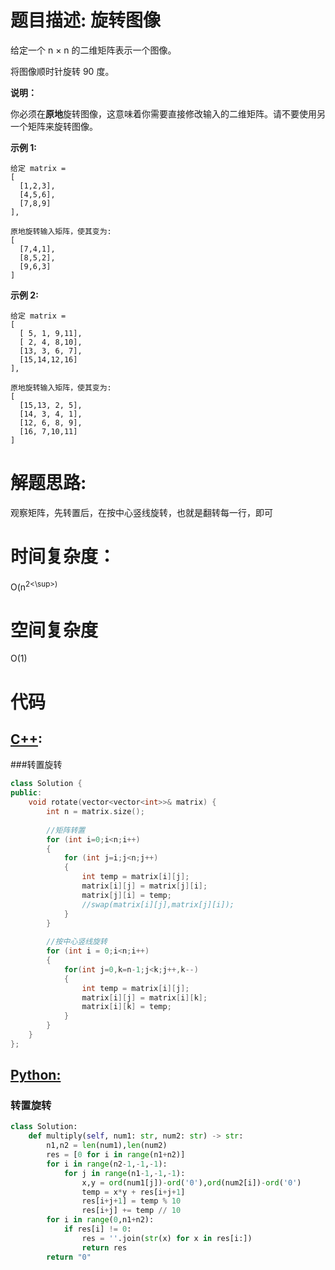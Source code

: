 # 题目描述:  旋转图像

给定一个 n × n 的二维矩阵表示一个图像。

将图像顺时针旋转 90 度。

**说明：**

你必须在**原地**旋转图像，这意味着你需要直接修改输入的二维矩阵。请不要使用另一个矩阵来旋转图像。

**示例 1:**
```
给定 matrix = 
[
  [1,2,3],
  [4,5,6],
  [7,8,9]
],

原地旋转输入矩阵，使其变为:
[
  [7,4,1],
  [8,5,2],
  [9,6,3]
]
```

**示例 2:**
```
给定 matrix =
[
  [ 5, 1, 9,11],
  [ 2, 4, 8,10],
  [13, 3, 6, 7],
  [15,14,12,16]
], 

原地旋转输入矩阵，使其变为:
[
  [15,13, 2, 5],
  [14, 3, 4, 1],
  [12, 6, 8, 9],
  [16, 7,10,11]
]
```
  
# 解题思路:
  观察矩阵，先转置后，在按中心竖线旋转，也就是翻转每一行，即可

# 时间复杂度：
  O(n<sup>2<\sup>)
  
# 空间复杂度
  O(1)
  
# 代码

## [C++](./Rotate-Image.cpp):

###转置旋转
```c++
class Solution {
public:
    void rotate(vector<vector<int>>& matrix) {
        int n = matrix.size();
        
        //矩阵转置
        for (int i=0;i<n;i++)
        {
            for (int j=i;j<n;j++)
            {
                int temp = matrix[i][j];
                matrix[i][j] = matrix[j][i];
                matrix[j][i] = temp;
                //swap(matrix[i][j],matrix[j][i]);
            }
        }
        
        //按中心竖线旋转
        for (int i = 0;i<n;i++)
        {
            for(int j=0,k=n-1;j<k;j++,k--)
            {
                int temp = matrix[i][j];
                matrix[i][j] = matrix[i][k];
                matrix[i][k] = temp;
            }
        }
    }
};
```


## [Python:](https://github.com/bryceustc/LeetCode_Note/blob/master/python/Rotate-Image/Rotate-Image.py)
### 转置旋转
```python
class Solution:
    def multiply(self, num1: str, num2: str) -> str:
        n1,n2 = len(num1),len(num2)
        res = [0 for i in range(n1+n2)]
        for i in range(n2-1,-1,-1):
            for j in range(n1-1,-1,-1):
                x,y = ord(num1[j])-ord('0'),ord(num2[i])-ord('0')
                temp = x*y + res[i+j+1]
                res[i+j+1] = temp % 10
                res[i+j] += temp // 10
        for i in range(0,n1+n2):
            if res[i] != 0:
                res = ''.join(str(x) for x in res[i:])
                return res
        return "0"
```
